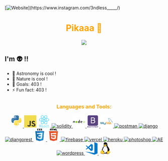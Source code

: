 [![Website](https://img.shields.io/website?label=3ndless_____&style=for-the-badge&url=https%3A%2F%2Finstagram.com/3ndless_____)](https://www.instagram.com/3ndless_____/)


<div align="center">
  <h1 align="center" style="color:orange">Pikaaa 👋</h1>
<img src="https://images-wixmp-ed30a86b8c4ca887773594c2.wixmp.com/f/07ba2f00-7724-405c-b082-d795efc00d81/d5ubqtp-17d0e378-e664-4113-866f-c843aa170995.gif?token=eyJ0eXAiOiJKV1QiLCJhbGciOiJIUzI1NiJ9.eyJzdWIiOiJ1cm46YXBwOjdlMGQxODg5ODIyNjQzNzNhNWYwZDQxNWVhMGQyNmUwIiwiaXNzIjoidXJuOmFwcDo3ZTBkMTg4OTgyMjY0MzczYTVmMGQ0MTVlYTBkMjZlMCIsIm9iaiI6W1t7InBhdGgiOiJcL2ZcLzA3YmEyZjAwLTc3MjQtNDA1Yy1iMDgyLWQ3OTVlZmMwMGQ4MVwvZDV1YnF0cC0xN2QwZTM3OC1lNjY0LTQxMTMtODY2Zi1jODQzYWExNzA5OTUuZ2lmIn1dXSwiYXVkIjpbInVybjpzZXJ2aWNlOmZpbGUuZG93bmxvYWQiXX0.2ROnyHwt7AM7vCX5gp4IU5BE1X_eMpBA1JV9WXlyGNo" align="center" height="" width="400" />
</div>  

## I'm 👽 !!

- 🔭 Astronomy is cool !
- 🌱 Nature is cool !
- 🥅 Goals: 403 !
- ⚡ Fun fact: 403 !

## <h3 align="center" style="color:orange">Languages and Tools: </h3>

<p align="center">
<a href="https://www.python.org" target="_blank"> <img src="https://raw.githubusercontent.com/devicons/devicon/master/icons/python/python-original.svg" alt="python" width="40" height="40"/> </a> <a href="https://developer.mozilla.org/en-US/docs/Web/JavaScript" target="_blank"> <img src="https://raw.githubusercontent.com/devicons/devicon/master/icons/javascript/javascript-original.svg" alt="javascript" width="40" height="40"/></a> <a href="https://reactjs.org/" target="_blank"> <img src="https://raw.githubusercontent.com/devicons/devicon/master/icons/react/react-original-wordmark.svg" alt="react" width="40" height="40"/> </a> <a href="https://soliditylang.org/" target="_blank"> <img src="https://w7.pngwing.com/pngs/895/275/png-transparent-solidity-ethereum-smart-contract-blockchain-cryptocurrency-blockchain-angle-triangle-logo.png" alt="solidity" width="40" height="40"/> </a> <a href="https://nodejs.org" target="_blank"> <img src="https://raw.githubusercontent.com/devicons/devicon/master/icons/nodejs/nodejs-original-wordmark.svg" alt="nodejs" width="40" height="40"/> </a> <a href="https://getbootstrap.com" target="_blank"> <img src="https://raw.githubusercontent.com/devicons/devicon/master/icons/bootstrap/bootstrap-plain-wordmark.svg" alt="bootstrap" width="40" height="40"/> </a> <a href="https://www.mysql.com/" target="_blank"> <img src="https://raw.githubusercontent.com/devicons/devicon/master/icons/mysql/mysql-original-wordmark.svg" alt="mysql" width="40" height="40"/> </a> <a href="https://postman.com" target="_blank"> <img src="https://www.vectorlogo.zone/logos/getpostman/getpostman-icon.svg" alt="postman" width="40" height="40"/> </a> <a href="https://www.djangoproject.com/" target="_blank"> <img src="https://e7.pngegg.com/pngimages/159/366/png-clipart-django-python-computer-icons-logo-python-text-label-thumbnail.png" alt="django" width="40" height="40"/> </a> <a href="https://www.django-rest-framework.org/" target="_blank"> <img src="https://www.django-rest-framework.org/img/logo.png" alt="djangorest" width="40" height="40"/> </a> <a href="https://www.w3schools.com/css/" target="_blank"> <img src="https://raw.githubusercontent.com/devicons/devicon/master/icons/css3/css3-original-wordmark.svg" alt="css3" width="40" height="40"/> </a> <a href="https://www.w3.org/html/" target="_blank"> <img src="https://raw.githubusercontent.com/devicons/devicon/master/icons/html5/html5-original-wordmark.svg" alt="html5" width="40" height="40"/> </a> <a href="https://firebase.google.com/" target="_blank"> <img src="https://www.vectorlogo.zone/logos/firebase/firebase-icon.svg" alt="firebase" width="40" height="40"/> </a>  <a href="https://vercel.com/" target="_blank"> <img src="https://camo.githubusercontent.com/add2c9721e333f0043ac938f3dadbc26a282776e01b95b308fcaba5afaf74ae3/68747470733a2f2f6173736574732e76657263656c2e636f6d2f696d6167652f75706c6f61642f76313538383830353835382f7265706f7369746f726965732f76657263656c2f6c6f676f2e706e67" alt="vercel" width="40" height="40"/> </a> <a href="https://heroku.com" target="_blank"> <img src="https://www.vectorlogo.zone/logos/heroku/heroku-icon.svg" alt="heroku" width="40" height="40"/> </a> <a href="https://www.photoshop.com/en" target="_blank"> <img src="https://upload.wikimedia.org/wikipedia/commons/thumb/a/af/Adobe_Photoshop_CC_icon.svg/1200px-Adobe_Photoshop_CC_icon.svg.png" alt="photoshop" width="40" height="40"/> </a> <a href="https://www.adobe.com/products/aftereffects.html" target="_blank"> <img src="https://pbs.twimg.com/profile_images/1272878358150275078/iBJehkOi_400x400.png" alt="AE" width="40" height="40"/> </a> <a href="https://wordpress.com/" target="_blank"> <img src="https://encrypted-tbn0.gstatic.com/images?q=tbn:ANd9GcT8bRFy4p7PDZQZxMlmd_o5KSxRcMNA6fvYAyogDScLD2mOa4zI40X2eQKMNf1g4en4LbI&usqp=CAU" alt="wordpress" width="40" height="40"/> </a> <a href="https://code.visualstudio.com/" target="_blank"> <img src="https://raw.githubusercontent.com/github/explore/80688e429a7d4ef2fca1e82350fe8e3517d3494d/topics/visual-studio-code/visual-studio-code.png" alt="vscode" width="40" height="40"/> </a> <a href="https://www.linux.org/" target="_blank"> <img src="https://raw.githubusercontent.com/devicons/devicon/master/icons/linux/linux-original.svg" alt="linux" width="40" height="40"/> </a>
  
  </p>

